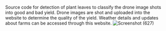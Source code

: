 Source code for detection of plant leaves to classify the drone image shots into good and bad yield.
Drone images are shot and uploaded into the website to determine the quality of the yield.
Weather details and updates about farms can be accessed through this website.
![Screenshot (627)](https://user-images.githubusercontent.com/30034816/167288278-1274d6f0-9bb6-4e47-ac4c-3a6dce9fb13d.png)
